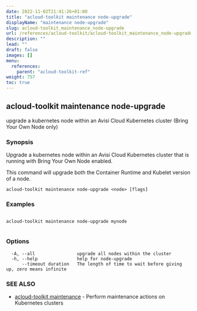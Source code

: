 ```yaml
---
date: 2022-11-02T21:41:26+01:00
title: "acloud-toolkit maintenance node-upgrade"
displayName: "maintenance node-upgrade"
slug: acloud-toolkit_maintenance_node-upgrade
url: /references/acloud-toolkit/acloud-toolkit_maintenance_node-upgrade/
description: ""
lead: ""
draft: false
images: []
menu:
  references:
    parent: "acloud-toolkit-ref"
weight: 757
toc: true
---
```

## acloud-toolkit maintenance node-upgrade

upgrade a kubernetes node within an Avisi Cloud Kubernetes cluster (Bring Your Own Node only)

### Synopsis

Upgrade a kubernetes node within an Avisi Cloud Kubernetes cluster that is running with Bring Your Own Node enabled.

This command will upgrade both the Container Runtime and Kubelet version of a node.


```
acloud-toolkit maintenance node-upgrade <node> [flags]
```

### Examples

```

acloud-toolkit maintenance node-upgrade mynode
		
```

### Options

```
  -A, --all                upgrade all nodes within the cluster
  -h, --help               help for node-upgrade
      --timeout duration   The length of time to wait before giving up, zero means infinite
```

### SEE ALSO

* [acloud-toolkit maintenance](/references/acloud-toolkit/acloud-toolkit_maintenance/)	 - Perform maintenance actions on Kubernetes clusters

